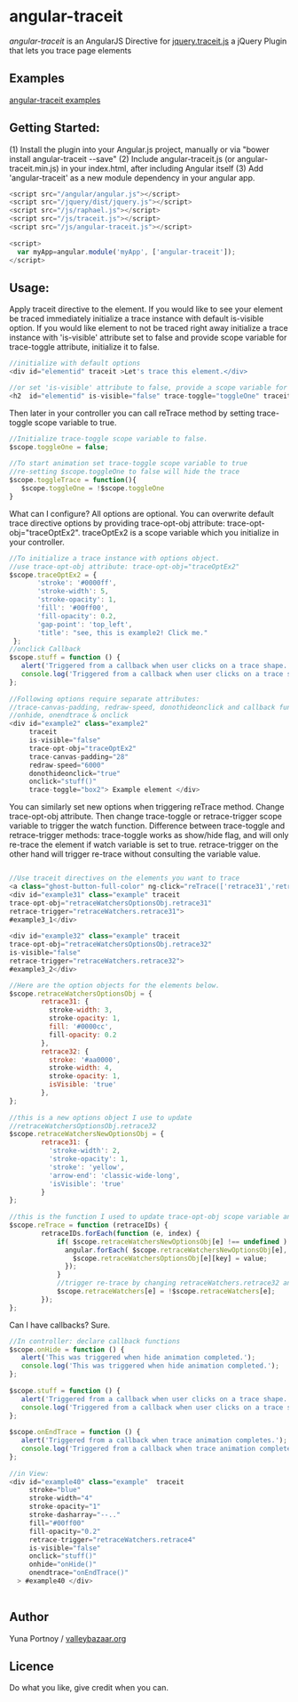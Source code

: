 # angular-traceit
*angular-traceit* is an AngularJS Directive for [jquery.traceit.js](https://github.com/yunap/traceit) a jQuery Plugin that lets you trace page elements 

Examples
--------

[angular-traceit examples](http://yunap.github.io/angular-traceit/#/home)


Getting Started:
---------------
(1) Install the plugin into your Angular.js project, manually or via "bower install angular-traceit --save"
(2) Include angular-traceit.js (or angular-traceit.min.js) in your index.html, after including Angular itself
(3) Add 'angular-traceit' as a new module dependency in your angular app.

```JavaScript
<script src="/angular/angular.js"></script>
<script src="/jquery/dist/jquery.js"></script>
<script src="/js/raphael.js"></script>
<script src="/js/traceit.js"></script>
<script src="/js/angular-traceit.js"></script>
 
<script>
  var myApp=angular.module('myApp', ['angular-traceit']);
</script>
```

Usage:
------

Apply traceit directive to the element. If you would like to see your element be traced immediately initialize a trace instance with default is-visible option.
If you would like element to not be traced right away initialize a trace instance with 'is-visible' attribute set to false and provide scope variable for trace-toggle attribute, initialize it to false. 

```JavaScript
//initialize with default options
<div id="elementid" traceit >Let's trace this element.</div>

//or set 'is-visible' attribute to false, provide a scope variable for trace-toggle attribute
<h2  id="elementid" is-visible="false" trace-toggle="toggleOne" traceit>Title here.</h2>

```

Then later in your controller you can call reTrace method by setting trace-toggle scope variable to true.

```JavaScript
//Initialize trace-toggle scope variable to false.
$scope.toggleOne = false;
 
//To start animation set trace-toggle scope variable to true
//re-setting $scope.toggleOne to false will hide the trace
$scope.toggleTrace = function(){
   $scope.toggleOne = !$scope.toggleOne
}
```

What can I configure? All options are optional. You can overwrite default trace directive options by providing trace-opt-obj attribute: trace-opt-obj="traceOptEx2". traceOptEx2 is a scope variable which you initialize in your controller.

```JavaScript
//To initialize a trace instance with options object.
//use trace-opt-obj attribute: trace-opt-obj="traceOptEx2"
$scope.traceOptEx2 = {
       'stroke': '#0000ff',
       'stroke-width': 5,
       'stroke-opacity': 1,
       'fill': '#00ff00',
       'fill-opacity': 0.2,
       'gap-point': 'top_left',
       'title': "see, this is example2! Click me."
 };
//onclick Callback
$scope.stuff = function () {
   alert('Triggered from a callback when user clicks on a trace shape.');
   console.log('Triggered from a callback when user clicks on a trace shape.');
};
 
//Following options require separate attributes:
//trace-canvas-padding, redraw-speed, donothideonclick and callback functions:
//onhide, onendtrace & onclick
<div id="example2" class="example2"
     traceit
     is-visible="false"
     trace-opt-obj="traceOptEx2"
     trace-canvas-padding="28"
     redraw-speed="6000"
     donothideonclick="true"
     onclick="stuff()"
     trace-toggle="box2"> Example element </div>
```

You can similarly set new options when triggering reTrace method. Change trace-opt-obj attribute. Then change trace-toggle or retrace-trigger scope variable to trigger the watch function. Difference between trace-toggle and retrace-trigger methods: trace-toggle works as show/hide flag, and will only re-trace the element if watch variable is set to true. retrace-trigger on the other hand will trigger re-trace without consulting the variable value.

```JavaScript

//Use traceit directives on the elements you want to trace
<a class="ghost-button-full-color" ng-click="reTrace(['retrace31','retrace32'])">click to trace</a>
<div id="example31" class="example" traceit
trace-opt-obj="retraceWatchersOptionsObj.retrace31"
retrace-trigger="retraceWatchers.retrace31">
#example3_1</div>
 
<div id="example32" class="example" traceit
trace-opt-obj="retraceWatchersOptionsObj.retrace32"
is-visible="false"
retrace-trigger="retraceWatchers.retrace32">
#example3_2</div>

```

```JavaScript
//Here are the option objects for the elements below.
$scope.retraceWatchersOptionsObj = {
        retrace31: {
          stroke-width: 3,
          stroke-opacity: 1,
          fill: '#0000cc',
          fill-opacity: 0.2
        },
        retrace32: {
          stroke: '#aa0000',
          stroke-width: 4,
          stroke-opacity: 1,
          isVisible: 'true'
        },
};
 
//this is a new options object I use to update
//retraceWatchersOptionsObj.retrace32
$scope.retraceWatchersNewOptionsObj = {
        retrace31: {
          'stroke-width': 2,
          'stroke-opacity': 1,
          'stroke': 'yellow',
          'arrow-end': 'classic-wide-long',
          'isVisible': 'true'
        }
};
 
//this is the function I used to update trace-opt-obj scope variable and trigger the re-trace
$scope.reTrace = function (retraceIDs) {
        retraceIDs.forEach(function (e, index) {
            if( $scope.retraceWatchersNewOptionsObj[e] !== undefined ) {
              angular.forEach( $scope.retraceWatchersNewOptionsObj[e], function(value, key) {
                $scope.retraceWatchersOptionsObj[e][key] = value;
              });
            }
            //trigger re-trace by changing retraceWatchers.retrace32 and retraceWatchers.retrace31
            $scope.retraceWatchers[e] = !$scope.retraceWatchers[e];
        });
};

```

Can I have callbacks? Sure.

```JavaScript
//In controller: declare callback functions
$scope.onHide = function () {
   alert('This was triggered when hide animation completed.');
   console.log('This was triggered when hide animation completed.');
};
 
$scope.stuff = function () {
   alert('Triggered from a callback when user clicks on a trace shape.');
   console.log('Triggered from a callback when user clicks on a trace shape.');
};
 
$scope.onEndTrace = function () {
   alert('Triggered from a callback when trace animation completes.');
   console.log('Triggered from a callback when trace animation completes.');
};
 
//in View:
<div id="example40" class="example"  traceit 
     stroke="blue"
     stroke-width="4"
     stroke-opacity="1"
     stroke-dasharray="--.." 
     fill="#00ff00"
     fill-opacity="0.2"
     retrace-trigger="retraceWatchers.retrace4"
     is-visible="false"
     onclick="stuff()"
     onhide="onHide()"
     onendtrace="onEndTrace()"
  > #example40 </div>
  
```


Author
------
Yuna Portnoy / [valleybazaar.org](http://valleybazaar.org/)

Licence
-------

Do what you like, give credit when you can.
